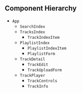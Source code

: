 ## Component Hierarchy

* `App`
  * `SearchIndex`
  * `TracksIndex`
    * `TrackIndexItem`
  * `PlaylistIndex`
    * `PlaylistIndexItem`
    * `PlaylistForm`
  * `TrackDetail`
    * `TrackEdit`
    * `TrackUploadForm`
  * `TrackPlayer`
    * `TrackControls`
    * `TrackInfo`
